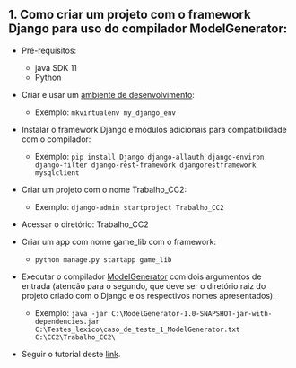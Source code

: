 ## 1. Como criar um projeto com o framework Django para uso do compilador ModelGenerator:

* Pré-requisitos:
   * java SDK 11
   * Python
 
* Criar e usar um [ambiente de desenvolvimento](https://developer.mozilla.org/pt-BR/docs/Learn/Server-side/Django/development_environment#usando_django_em_um_ambiente_virtual_python):
  * Exemplo: `mkvirtualenv my_django_env`

* Instalar o framework Django e módulos adicionais para compatibilidade com o compilador:
  * Exemplo: `pip install Django django-allauth django-environ django-filter django-rest-framework djangorestframework mysqlclient`

* Criar um projeto com o nome Trabalho_CC2:
  * Exemplo: `django-admin startproject Trabalho_CC2`

* Acessar o diretório: Trabalho_CC2

* Criar um app com nome game_lib com o framework:
  * `python manage.py startapp game_lib`

* Executar o compilador [ModelGenerator](https://github.com/rennesfreitassouza/Trabalho_CC2/blob/main/Compilador/ModelGenerator-1.0-SNAPSHOT-jar-with-dependencies.jar) com dois argumentos de entrada (atenção para o segundo, que deve ser o diretório raiz do projeto criado com o Django e os respectivos nomes apresentados):
  * Exemplo: `java -jar C:\ModelGenerator-1.0-SNAPSHOT-jar-with-dependencies.jar C:\Testes_lexico\caso_de_teste_1_ModelGenerator.txt C:\CC2\Trabalho_CC2\`

* Seguir o tutorial deste [link](https://github.com/rennesfreitassouza/Trabalho_CC2/blob/main/README.md).

